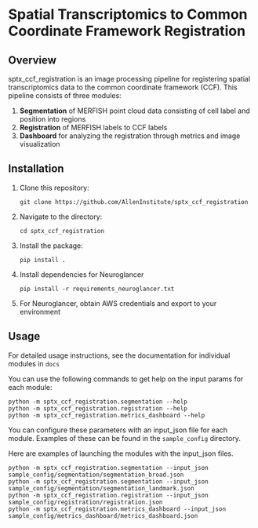 # Spatial Transcriptomics to Common Coordinate Framework Registration

## Overview
sptx_ccf_registration is an image processing pipeline for registering spatial transcriptomics data to the common coordinate framework (CCF). This pipeline consists of three modules:  

1. **Segmentation** of MERFISH point cloud data consisting of cell label and position into regions
2. **Registration** of MERFISH labels to CCF labels
3. **Dashboard** for analyzing the registration through metrics and image visualization

## Installation
1. Clone this repository:
   ```
   git clone https://github.com/AllenInstitute/sptx_ccf_registration
   ```
2. Navigate to the directory:
   ```
   cd sptx_ccf_registration
   ```
3. Install the package:
   ```
   pip install .
   ```
4. Install dependencies for Neuroglancer
   ```
   pip install -r requirements_neuroglancer.txt
   ```
5. For Neuroglancer, obtain AWS credentials and export to your environment

## Usage
For detailed usage instructions, see the documentation for individual modules in `docs`  

You can use the following commands to get help on the input params for each module:
```
python -m sptx_ccf_registration.segmentation --help
python -m sptx_ccf_registration.registration --help
python -m sptx_ccf_registration.metrics_dashboard --help
```

You can configure these parameters with an input_json file for each module. Examples of these can be found in the `sample_config` directory.

Here are examples of launching the modules with the input_json files.
```
python -m sptx_ccf_registration.segmentation --input_json sample_config/segmentation/segmentation_broad.json
python -m sptx_ccf_registration.segmentation --input_json sample_config/segmentation/segmentation_landmark.json
python -m sptx_ccf_registration.registration --input_json sample_config/registration/registration.json
python -m sptx_ccf_registration.metrics_dashboard --input_json sample_config/metrics_dashboard/metrics_dashboard.json
```